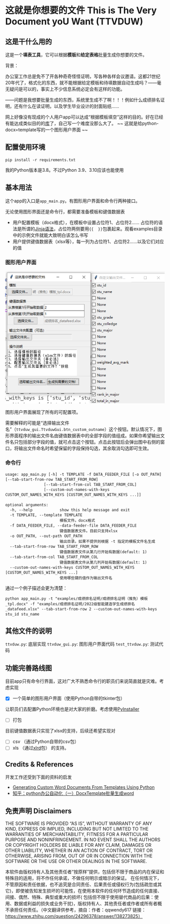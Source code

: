 # 这就是你想要的文件 This is The Very Document yoU Want (TTVDUW)

## 这是干什么用的
这是一个**填表工具**，它可以根据**模板**和**给定表格**批量生成你想要的文件。

背景：

办公室工作总是免不了开各种奇奇怪怪证明，写各种各样会议邀请。这都21世纪20年代了，格式化的东西，就不能根据给定模板和待填数据自动生成吗？——毫无疑问是可以的，事实上不少信息系统必定会有这样的功能。

——问题是我想要批量生成的东西，系统里生成不了啊！！！例如什么成绩排名证明，还有什么在读证明，以及学生毕业设计的封面贴纸……

网上好像没有现成的个人用户app可以达成“根据模板填空”这样的目的。好在已经有能达成类似目的的[库](https://docxtpl.readthedocs.io/en/latest)了，自己写一个难度没那么大了。 ~~ 这就是给python-docx=template写的一个图形用户界面 ~~

## 配置使用环境
```shell
pip install -r requirements.txt
```
我的Python版本是3.8。不过Python 3.9、3.10应该也能使用

## 基本用法
这个app的入口是`app_main.py`。有图形用户界面和命令行两种接口。

无论使用图形界面还是命令行，都需要准备模板和键值数据表
- 用户配置模板（docx格式），在模板中设置占位符1、占位符2…… 占位符的语法是所谓的[Jinja语法](https://jinja.palletsprojects.com/en/3.0.x/templates/)，占位符两侧要用`{{  }}`包裹起来。观看examples目录中的示例文件就能大致明白该怎么书写
- 用户提供键值数据表（xlsx等），每一列为占位符1、占位符2……以及它们对应的值

### 图形用户界面
![gui](screenshots/ttvduw_gui.png)

图形用户界面展现了所有的可配置项。

需要解释的可能是“选择输出文件名”（`ttvduw_gui.TtvduwGui.btn_custom_outname`）这个按钮。默认情况下，图形界面程序的输出文件名由键值数据表中的全部字段的值组成。如果你希望输出文件名只包括部分字段的值，就可点击这个按钮。点击此按钮后会弹出图中右侧的窗口，将输出文件命名时希望保留的字段保持勾选，其余取消勾选即可生效。


### 命令行
```
usage: app_main.py [-h] -t TEMPLATE -f DATA_FEEDER_FILE [-o OUT_PATH] [--tab-start-from-row TAB_START_FROM_ROW]
                 [--tab-start-from-col TAB_START_FROM_COL]
                 [--custom-out-names-with-keys CUSTOM_OUT_NAMES_WITH_KEYS [CUSTOM_OUT_NAMES_WITH_KEYS ...]]

optional arguments:
  -h, --help            show this help message and exit
  -t TEMPLATE, --template TEMPLATE
                        模板文件。docx格式
  -f DATA_FEEDER_FILE, --data-feeder-file DATA_FEEDER_FILE
                        键值数据表文件。目前只支持xlsx
  -o OUT_PATH, --out-path OUT_PATH
                        输出目录。如果不提供则根据 -t 指定的模板文件名生成
  --tab-start-from-row TAB_START_FROM_ROW
                        键值数据表文件从第几行开始有数据(default: 1)
  --tab-start-from-col TAB_START_FROM_COL
                        键值数据表文件从第几列开始有数据(default: 1)
  --custom-out-names-with-keys CUSTOM_OUT_NAMES_WITH_KEYS [CUSTOM_OUT_NAMES_WITH_KEYS ...]
                        使用哪些键的值作为输出文件名
```

通过一个例子描述会更为清楚：
```shell
python app_main.py -t "examples/成绩排名证明/成绩排名证明（推免）模板_tpl.docx" -f "examples/成绩排名证明/2022级智能建造学生成绩排名_datafeed.xlsx" --tab-start-from-row 2 --custom-out-names-with-keys stu_id stu_name
```


## 其他文件的说明
`ttvduw.py`: 底层实现
`ttvduw_gui.py`: 图形用户界面代码
`test_ttvduw.py`: 测试代码

## 功能完善路线图
目前app只有命令行界面，这对广大不熟悉命令行的职员们来说简直就是灾难。考虑实现
- [x] 一个简单的图形用户界面（使用Python自带的tkinter包）

让职员们去配置Python环境也是对大家的折磨。考虑使用[PyInstaller](https://www.pyinstaller.org/)
- [ ] 打包

目前键值数据表只实现了xlsx的支持，后续还希望实现对
- [ ] csv （通过Python自带的csv包）
- [ ] xls （通过[xlrd](https://xlrd.readthedocs.io/en/latest/)包）
的支持。

## Credits & References
开发工作还受到下面的资料的启发
- [Generating Custom Word Documents From Templates Using Python](https://blog.formpl.us/how-to-generate-word-documents-from-templates-using-python-cb039ea2c890)
- [知乎：python办公自动化（一）DocxTemplate批量生成word](https://zhuanlan.zhihu.com/p/320314207)

## 免责声明 Disclaimers
THE SOFTWARE IS PROVIDED “AS IS”, WITHOUT WARRANTY OF ANY KIND, EXPRESS OR IMPLIED, INCLUDING BUT NOT LIMITED TO THE WARRANTIES OF MERCHANTABILITY, FITNESS FOR A PARTICULAR PURPOSE AND NONINFRINGEMENT. IN NO EVENT SHALL THE AUTHORS OR COPYRIGHT HOLDERS BE LIABLE FOR ANY CLAIM, DAMAGES OR OTHER LIABILITY, WHETHER IN AN ACTION OF CONTRACT, TORT OR OTHERWISE, ARISING FROM, OUT OF OR IN CONNECTION WITH THE SOFTWARE OR THE USE OR OTHER DEALINGS IN THE SOFTWARE.

本软件由版权持有人及其他责任者“按原样”提供，包括但不限于商品的内在保证和特殊目的适用，将不作任何承诺，不做任何明示或暗示的保证。 在任何情况下，不管原因和责任依据，也不追究是合同责任、后果责任或侵权行为(包括疏忽或其它)，即使被告知发生损坏的可能性，在使用本软件的任何环节造成的任何直接、间接、偶然、特殊、典型或重大的损坏(
包括但不限于使用替代商品的后果：使用、数据或利益的损失或业务干扰)，版权持有人、其他责任者或作者或所有者概不承担任何责任。（中文翻译供参考，摘自：作者：qqwendy617 链接：https://www.zhihu.com/question/24296378/answer/138273825）
